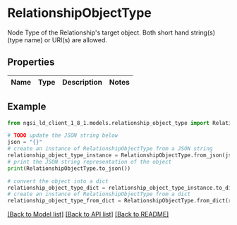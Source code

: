 # RelationshipObjectType

Node Type of the Relationship's target object.  Both short hand string(s) (type name) or URI(s) are allowed. 

## Properties

Name | Type | Description | Notes
------------ | ------------- | ------------- | -------------

## Example

```python
from ngsi_ld_client_1_8_1.models.relationship_object_type import RelationshipObjectType

# TODO update the JSON string below
json = "{}"
# create an instance of RelationshipObjectType from a JSON string
relationship_object_type_instance = RelationshipObjectType.from_json(json)
# print the JSON string representation of the object
print(RelationshipObjectType.to_json())

# convert the object into a dict
relationship_object_type_dict = relationship_object_type_instance.to_dict()
# create an instance of RelationshipObjectType from a dict
relationship_object_type_from_dict = RelationshipObjectType.from_dict(relationship_object_type_dict)
```
[[Back to Model list]](../README.md#documentation-for-models) [[Back to API list]](../README.md#documentation-for-api-endpoints) [[Back to README]](../README.md)


